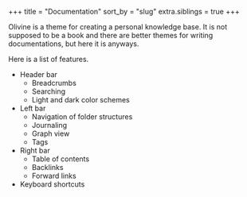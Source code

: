 +++
title = "Documentation"
sort_by = "slug"
extra.siblings = true
+++

Olivine is a theme for creating a personal knowledge base. It is not supposed to
be a book and there are better themes for writing documentations, but here it is
anyways.

Here is a list of features.
* Header bar
  * Breadcrumbs
  * Searching
  * Light and dark color schemes
* Left bar
  * Navigation of folder structures
  * Journaling
  * Graph view
  * Tags
* Right bar
  * Table of contents
  * Backlinks
  * Forward links
* Keyboard shortcuts
